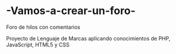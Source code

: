# -Vamos-a-crear-un-foro-
Foro de hilos con comentarios

Proyecto de Lenguaje de Marcas aplicando conocimientos de PHP, JavaScript, HTML5 y CSS
